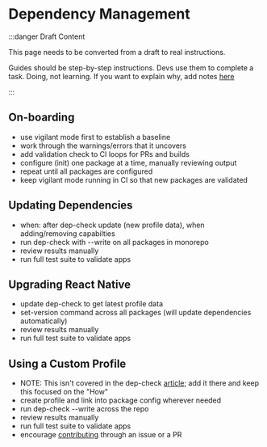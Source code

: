 # Dependency Management

:::danger Draft Content

This page needs to be converted from a draft to real instructions.

Guides should be step-by-step instructions. Devs use them to complete a task.
Doing, not learning. If you want to explain why, add notes
[here](/docs/dependencies)

:::

## On-boarding

- use vigilant mode first to establish a baseline
- work through the warnings/errors that it uncovers
- add validation check to CI loops for PRs and builds
- configure (init) one package at a time, manually reviewing output
- repeat until all packages are configured
- keep vigilant mode running in CI so that new packages are validated

## Updating Dependencies

- when: after dep-check update (new profile data), when adding/removing
  capabilties
- run dep-check with --write on all packages in monorepo
- review results manually
- run full test suite to validate apps

## Upgrading React Native

- update dep-check to get latest profile data
- set-version command across all packages (will update dependencies
  automatically)
- review results manually
- run full test suite to validate apps

## Using a Custom Profile

- NOTE: This isn't covered in the dep-check [article](/docs/dependencies); add
  it there and keep this focused on the "How"
- create profile and link into package config wherever needed
- run dep-check --write across the repo
- review results manually
- run full test suite to validate apps
- encourage [contributing](/docs/contributing) through an issue or a PR
